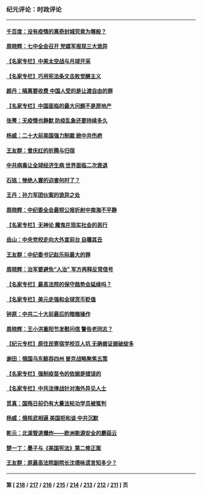 ### 纪元评论：时政评论
---
#### [千百度：没有疫情的离奇封城究竟为哪般？](../../pages/nsc1025/n13842170.md) 
#### [周晓辉：七中全会召开 党媒军报现三大诡异](../../pages/nsc1025/n13841955.md) 
#### [【名家专栏】中美太空战与月球开采](../../pages/nsc1025/n13841824.md) 
#### [【名家专栏】巧用宪法条文击败觉醒主义](../../pages/nsc1025/n13841826.md) 
#### [颜丹：隔离要收费 中国人受的是让渡自由的罪](../../pages/nsc1025/n13841952.md) 
#### [【名家专栏】中国面临的最大问题不是房地产](../../pages/nsc1025/n13841817.md) 
#### [张菁：无疫情也静默 防疫乱象还要持续多久](../../pages/nsc1025/n13841934.md) 
#### [杨威：二十大前美国强力制裁 掀中共伤疤](../../pages/nsc1025/n13841651.md) 
#### [王友群：曾庆红的折腾与归宿](../../pages/nsc1025/n13841525.md) 
#### [中共病毒让全球经济生病 世界面临二次衰退](../../pages/nsc1025/n13841569.md) 
#### [石铭：惨绝人寰的迫害何时了？](../../pages/nsc1025/n13841549.md) 
#### [王丹：孙力军团伙案的诡异之处](../../pages/nsc1025/n13841543.md) 
#### [周晓辉：中纪委全会最短公报折射中南海不平静](../../pages/nsc1025/n13841505.md) 
#### [【名家专栏】无神论 魔鬼在现实社会的恶行](../../pages/nsc1025/n13841384.md) 
#### [岳山：中央党校走向大外宣前台 自曝其丑](../../pages/nsc1025/n13840938.md) 
#### [王友群：中纪委书记赵乐际最大的罪](../../pages/nsc1025/n13841011.md) 
#### [周晓辉：治军要避免“人治” 军方再释反常信号](../../pages/nsc1025/n13841052.md) 
#### [【名家专栏】最高法院的保守趋势会延续吗？](../../pages/nsc1025/n13840909.md) 
#### [【名家专栏】美元走强和全球货币贬值](../../pages/nsc1025/n13840913.md) 
#### [钟原：中共二十大前最后的暗箱操作](../../pages/nsc1025/n13840408.md) 
#### [周晓辉：王小洪重阳节发慰问信 警告老同志？](../../pages/nsc1025/n13840327.md) 
#### [【纪元专栏】原住民寄宿学校百人坑 无确凿证据破绽多](../../pages/nsc1025/n13840386.md) 
#### [谢田：俄国乌东鲸吞四州 普京战略聚焦五策](../../pages/nsc1025/n13840302.md) 
#### [【名家专栏】强制疫苗令的依据是错误的](../../pages/nsc1025/n13839480.md) 
#### [【名家专栏】中共法律战针对海外异见人士](../../pages/nsc1025/n13839479.md) 
#### [觅真：国殇日前仍有大量法轮功学员被冤判](../../pages/nsc1025/n13839947.md) 
#### [杨威：俄核武相逼 美国拒和谈 中共沉默](../../pages/nsc1025/n13839684.md) 
#### [乾元：北溪管道爆炸——欧洲能源安全的蘑菇云](../../pages/nsc1025/n13839610.md) 
#### [楚一丁：墨子与《美国宪法》第二修正案](../../pages/nsc1025/n13839699.md) 
#### [王友群：原最高法院副院长沈德咏谎言知多少？](../../pages/nsc1025/n13839618.md) 

---
#### 第 [ [218](./218.md) / [217](./217.md) / [216](./216.md) / [215](./215.md) / [214](./214.md) / [213](./213.md) / [212](./212.md) / [211](./211.md) ] 页
